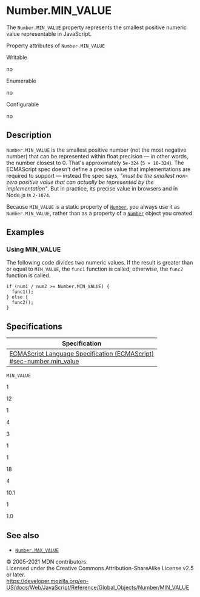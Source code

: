 # Number.MIN_VALUE

The `Number.MIN_VALUE` property represents the smallest positive numeric value representable in JavaScript.

Property attributes of `Number.MIN_VALUE`

Writable

no

Enumerable

no

Configurable

no

## Description

`Number.MIN_VALUE` is the smallest positive number (not the most negative number) that can be represented within float precision — in other words, the number closest to 0. That's approximately `5e-324` (`5 × 10-324`). The ECMAScript spec doesn't define a precise value that implementations are required to support — instead the spec says, _"must be the smallest non-zero positive value that can actually be represented by the implementation"_. But in practice, its precise value in browsers and in Node.js is `2-1074`.

Because `MIN_VALUE` is a static property of [`Number`](../number), you always use it as `Number.MIN_VALUE`, rather than as a property of a [`Number`](../number) object you created.

## Examples

### Using MIN_VALUE

The following code divides two numeric values. If the result is greater than or equal to `MIN_VALUE`, the `func1` function is called; otherwise, the `func2` function is called.

    if (num1 / num2 >= Number.MIN_VALUE) {
      func1();
    } else {
      func2();
    }

## Specifications

<table><thead><tr class="header"><th>Specification</th></tr></thead><tbody><tr class="odd"><td><a href="https://tc39.es/ecma262/#sec-number.min_value">ECMAScript Language Specification (ECMAScript)<br />
<span class="small">#sec-number.min_value</span></a></td></tr></tbody></table>

`MIN_VALUE`

1

12

1

4

3

1

1

18

4

10.1

1

1.0

## See also

-   [`Number.MAX_VALUE`](max_value)

© 2005-2021 MDN contributors.  
Licensed under the Creative Commons Attribution-ShareAlike License v2.5 or later.  
<a href="https://developer.mozilla.org/en-US/docs/Web/JavaScript/Reference/Global_Objects/Number/MIN_VALUE" class="_attribution-link">https://developer.mozilla.org/en-US/docs/Web/JavaScript/Reference/Global_Objects/Number/MIN_VALUE</a>
